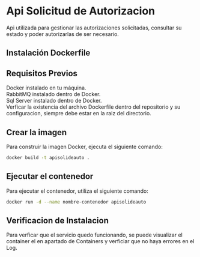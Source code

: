 # Api Solicitud de Autorizacion

Api utilizada para gestionar las autorizaciones solicitadas, consultar su estado y poder autorizarlas de ser necesario.

## Instalación Dockerfile

## Requisitos Previos

Docker instalado en tu máquina.<br>
RabbitMQ instalado dentro de Docker.<br>
Sql Server instalado dentro de Docker.<br>
Verficar la existencia del archivo Dockerfile dentro del repositorio y su configuracion, siempre debe estar en la raiz del directorio.

## Crear la imagen
Para construir la imagen Docker, ejecuta el siguiente comando:

```bash
docker build -t apisolideauto .  
```
## Ejecutar el contenedor

Para ejecutar el contenedor, utiliza el siguiente comando:

```bash
docker run -d --name nombre-contenedor apisolideauto
```

## Verificacion de Instalacion

Para verficar que el servicio quedo funcionando, se puede visualizar el container el en apartado de Containers y verficiar que no haya errores en el Log.


